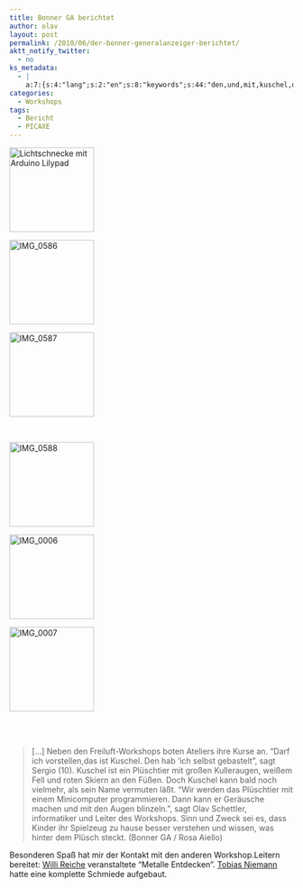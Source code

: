 ```yaml
---
title: Bonner GA berichtet
author: olav
layout: post
permalink: /2010/06/der-bonner-generalanzeiger-berichtet/
aktt_notify_twitter:
  - no
ks_metadata:
  - |
    a:7:{s:4:"lang";s:2:"en";s:8:"keywords";s:44:"den,und,mit,kuschel,das,ist,kann,plüschtier";s:19:"keywords_autoupdate";s:1:"0";s:11:"description";s:166:"den Freiluft-Workshops boten Ateliers ihre Kurse an. &quot;Darf ich vorstellen,das ist Kuschel. Den hab 'ich selbst gebastelt&quot;, sagt Sergio (10). Kuschel ist ein";s:22:"description_autoupdate";s:1:"0";s:5:"title";s:0:"";s:6:"robots";s:12:"index,follow";}
categories:
  - Workshops
tags:
  - Bericht
  - PICAXE
---
```

<!-- see gallery_shortcode() in wp-includes/media.php -->

<div id='gallery-2' class='gallery galleryid-39 gallery-columns-3 gallery-size-thumbnail'>
  <dl class='gallery-item'>
    <dt class='gallery-icon'>
      <a href='http://wp-tinkerthon.vm.lst.pm/wp-content/uploads/2010/06/IMG_0590.png' rel="lightbox[39]" title="Bonner GA berichtet"><img width="150" height="150" src="http://wp-tinkerthon.vm.lst.pm/wp-content/uploads/2010/06/IMG_0590-150x150.png" class="attachment-thumbnail" alt="Lichtschnecke mit Arduino Lilypad" /></a>
    </dt>
  </dl>
  
  <dl class='gallery-item'>
    <dt class='gallery-icon'>
      <a href='http://wp-tinkerthon.vm.lst.pm/wp-content/uploads/2010/06/IMG_0586.jpg' rel="lightbox[39]" title="Bonner GA berichtet"><img width="150" height="150" src="http://wp-tinkerthon.vm.lst.pm/wp-content/uploads/2010/06/IMG_0586-150x150.jpg" class="attachment-thumbnail" alt="IMG_0586" /></a>
    </dt>
  </dl>
  
  <dl class='gallery-item'>
    <dt class='gallery-icon'>
      <a href='http://wp-tinkerthon.vm.lst.pm/wp-content/uploads/2010/06/IMG_0587.jpg' rel="lightbox[39]" title="Bonner GA berichtet"><img width="150" height="150" src="http://wp-tinkerthon.vm.lst.pm/wp-content/uploads/2010/06/IMG_0587-150x150.jpg" class="attachment-thumbnail" alt="IMG_0587" /></a>
    </dt>
  </dl>
  
  <br style="clear: both" />
  
  <dl class='gallery-item'>
    <dt class='gallery-icon'>
      <a href='http://wp-tinkerthon.vm.lst.pm/wp-content/uploads/2010/06/IMG_0588.jpg' rel="lightbox[39]" title="Bonner GA berichtet"><img width="150" height="150" src="http://wp-tinkerthon.vm.lst.pm/wp-content/uploads/2010/06/IMG_0588-150x150.jpg" class="attachment-thumbnail" alt="IMG_0588" /></a>
    </dt>
  </dl>
  
  <dl class='gallery-item'>
    <dt class='gallery-icon'>
      <a href='http://wp-tinkerthon.vm.lst.pm/wp-content/uploads/2010/06/IMG_0006.jpg' rel="lightbox[39]" title="Bonner GA berichtet"><img width="150" height="150" src="http://wp-tinkerthon.vm.lst.pm/wp-content/uploads/2010/06/IMG_0006-150x150.jpg" class="attachment-thumbnail" alt="IMG_0006" /></a>
    </dt>
  </dl>
  
  <dl class='gallery-item'>
    <dt class='gallery-icon'>
      <a href='http://wp-tinkerthon.vm.lst.pm/wp-content/uploads/2010/06/IMG_0007.jpg' rel="lightbox[39]" title="Bonner GA berichtet"><img width="150" height="150" src="http://wp-tinkerthon.vm.lst.pm/wp-content/uploads/2010/06/IMG_0007-150x150.jpg" class="attachment-thumbnail" alt="IMG_0007" /></a>
    </dt>
  </dl>
  
  <br style="clear: both" /> <br style='clear: both;' />
</div>

> [&#8230;] Neben den Freiluft-Workshops boten Ateliers ihre Kurse an. &#8220;Darf ich vorstellen,das ist Kuschel. Den hab &#8216;ich selbst gebastelt&#8221;, sagt Sergio (10). Kuschel ist ein Plüschtier mit großen Kulleraugen, weißem Fell und roten Skiern an den Füßen. Doch Kuschel kann bald noch vielmehr, als sein Name vermuten läßt. &#8220;Wir werden das Plüschtier mit einem Minicomputer programmieren. Dann kann er Geräusche machen und mit den Augen blinzeln.&#8221;, sagt Olav Schettler, informatiker und Leiter des Workshops. Sinn und Zweck sei es, dass Kinder ihr Spielzeug zu hause besser verstehen und wissen, was hinter dem Plüsch steckt. (Bonner GA / Rosa Aiello)

Besonderen Spaß hat mir der Kontakt mit den anderen Workshop.Leitern bereitet: [Willi Reiche][1] veranstaltete &#8220;Metalle Entdecken&#8221;. [Tobias Niemann][2] hatte eine komplette Schmiede aufgebaut.

 [1]: http://www.willi-reiche.de/
 [2]: http://www.naturwerkstatt-hennef.de/